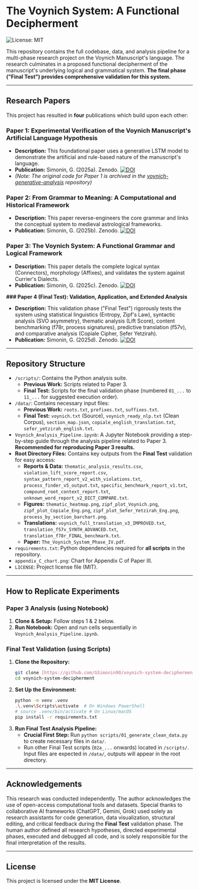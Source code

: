 # The Voynich System: A Functional Decipherment

![License: MIT](https://img.shields.io/badge/License-MIT-green.svg)

This repository contains the full codebase, data, and analysis pipeline for a multi-phase research project on the Voynich Manuscript's language. The research culminates in a proposed functional decipherment of the manuscript's underlying logical and grammatical system. **The final phase ("Final Test") provides comprehensive validation for this system.**

---

## Research Papers

This project has resulted in **four** publications which build upon each other:

### Paper 1: Experimental Verification of the Voynich Manuscript's Artificial Language Hypothesis
* **Description:** This foundational paper uses a generative LSTM model to demonstrate the artificial and rule-based nature of the manuscript's language.
* **Publication:** Simonin, G. (2025a). Zenodo. [![DOI](https://img.shields.io/badge/DOI-10.5281/zenodo.17345194-blue)](https://doi.org/10.5281/zenodo.17345194)
* *(Note: The original code for Paper 1 is archived in the [voynich-generative-analysis](https://github.com/GSimonin90/voynich-generative-analysis) repository)*

### Paper 2: From Grammar to Meaning: A Computational and Historical Framework
* **Description:** This paper reverse-engineers the core grammar and links the conceptual system to medieval astrological frameworks.
* **Publication:** Simonin, G. (2025b). Zenodo. [![DOI](https://img.shields.io/badge/DOI-10.5281/zenodo.17360252-blue)](https://doi.org/10.5281/zenodo.17360252)

### Paper 3: The Voynich System: A Functional Grammar and Logical Framework
* **Description:** This paper details the complete logical syntax (Connectors), morphology (Affixes), and validates the system against Currier's Dialects.
* **Publication:** Simonin, G. (2025c). Zenodo. [![DOI](https://img.shields.io/badge/DOI-10.5281/zenodo.17371265-blue)](https://doi.org/10.5281/zenodo.17371265)

**### Paper 4 (Final Test): Validation, Application, and Extended Analysis**
* **Description:** This validation phase ("Final Test") rigorously tests the system using statistical linguistics (Entropy, Zipf's Law), syntactic analysis (SVO asymmetry), thematic analysis (Lift Score), content benchmarking (f78r, process signatures), predictive translation (f57v), and comparative analysis (Copiale Cipher, Sefer Yetzirah).
* **Publication:** Simonin, G. (2025d). Zenodo. [![DOI](https://img.shields.io/badge/DOI-10.5281/zenodo.17399970-blue)](https://doi.org/10.5281/zenodo.17399970)

---

## Repository Structure

* `/scripts/`: Contains the Python analysis suite.
    * **Previous Work:** Scripts related to Paper 3.
    * **Final Test:** Scripts for the final validation phase (numbered `01_...` to `11_...` for suggested execution order).
* `/data/`: Contains necessary input files:
    * **Previous Work:** `roots.txt`, `prefixes.txt`, `suffixes.txt`.
    * **Final Test:** `voynich.txt` (Source), `voynich_ready_nlp.txt` (Clean Corpus), `section_map.json`, `copiale_english_translation.txt`, `sefer_yetzirah_english.txt`.
* `Voynich_Analysis_Pipeline.ipynb`: A Jupyter Notebook providing a step-by-step guide through the analysis pipeline related to Paper 3. **Recommended for reproducing Paper 3 results.**
* **Root Directory Files:** Contains key outputs from the **Final Test** validation for easy access:
    * **Reports & Data:** `thematic_analysis_results.csv`, `violation_lift_score_report.csv`, `syntax_pattern_report_v2_with_violations.txt`, `process_finder_v5_output.txt`, `specific_benchmark_report_v1.txt`, `compound_root_context_report.txt`, `unknown_word_report_v2_DICT_COMPARE.txt`.
    * **Figures:** `thematic_heatmap.png`, `zipf_plot_Voynich.png`, `zipf_plot_Copiale_Eng.png`, `zipf_plot_Sefer_Yetzirah_Eng.png`, `process_by_section_barchart.png`.
    * **Translations:** `voynich_full_translation_v3_IMPROVED.txt`, `translation_f57v_SYNTH_ADVANCED.txt`, `translation_f78r_FINAL_benchmark.txt`.
    * **Paper:** `The_Voynich_System_Phase_IV.pdf`.
* `requirements.txt`: Python dependencies required for **all scripts** in the repository.
* `appendix_C_chart.png`: Chart for Appendix C of Paper III.
* `LICENSE`: Project license file (MIT).

---

## How to Replicate Experiments

### Paper 3 Analysis (using Notebook)
1.  **Clone & Setup:** Follow steps 1 & 2 below.
2.  **Run Notebook:** Open and run cells sequentially in `Voynich_Analysis_Pipeline.ipynb`.

### Final Test Validation (using Scripts)
1.  **Clone the Repository:**
    ```bash
    git clone [https://github.com/GSimonin90/voynich-system-decipherment.git](https://github.com/GSimonin90/voynich-system-decipherment.git)
    cd voynich-system-decipherment
    ```
2.  **Set Up the Environment:**
    ```bash
    python -m venv .venv
    .\.venv\Scripts\activate  # On Windows PowerShell
    # source .venv/bin/activate # On Linux/macOS
    pip install -r requirements.txt
    ```
3.  **Run Final Test Analysis Pipeline:**
    * **Crucial First Step:** Run `python scripts/01_generate_clean_data.py` to create necessary files in `data/`.
    * Run other Final Test scripts (`02a_...` onwards) located in `/scripts/`. Input files are expected in `/data/`, outputs will appear in the root directory.

---

## Acknowledgements

This research was conducted independently. The author acknowledges the use of open-access computational tools and datasets. Special thanks to collaborative AI frameworks (ChatGPT, Gemini, Grok) used solely as research assistants for code generation, data visualization, structural editing, and critical feedback during the **Final Test** validation phase. The human author defined all research hypotheses, directed experimental phases, executed and debugged all code, and is solely responsible for the final interpretation of the results.

---

## License

This project is licensed under the **MIT License**.

